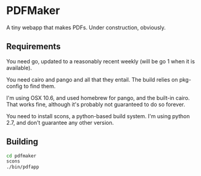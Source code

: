 PDFMaker
========

A tiny webapp that makes PDFs. Under construction, obviously.

Requirements
------------

You need go, updated to a reasonably recent weekly (will be go 1 when it is available).

You need cairo and pango and all that they entail. The build relies on pkg-config to find them.

I'm using OSX 10.6, and used homebrew for pango, and the built-in cairo. That works fine, although it's probably not guaranteed to do so forever.

You need to install scons, a python-based build system. I'm using python 2.7, and don't guarantee any other version.

Building
--------

```bash
cd pdfmaker
scons
./bin/pdfapp
```
